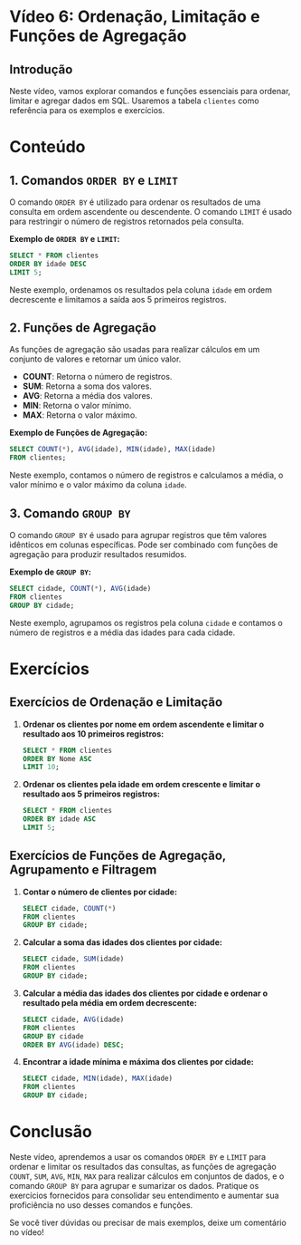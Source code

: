 # Vídeo 6: Ordenação, Limitação e Funções de Agregação

## Introdução

Neste vídeo, vamos explorar comandos e funções essenciais para ordenar, limitar e agregar dados em SQL. Usaremos a tabela `clientes` como referência para os exemplos e exercícios.

# Conteúdo

## 1. Comandos `ORDER BY` e `LIMIT`

O comando `ORDER BY` é utilizado para ordenar os resultados de uma consulta em ordem ascendente ou descendente. O comando `LIMIT` é usado para restringir o número de registros retornados pela consulta.

**Exemplo de `ORDER BY` e `LIMIT`:**

```sql
SELECT * FROM clientes
ORDER BY idade DESC
LIMIT 5;
```

Neste exemplo, ordenamos os resultados pela coluna `idade` em ordem decrescente e limitamos a saída aos 5 primeiros registros.

## 2. Funções de Agregação

As funções de agregação são usadas para realizar cálculos em um conjunto de valores e retornar um único valor.

- **COUNT**: Retorna o número de registros.
- **SUM**: Retorna a soma dos valores.
- **AVG**: Retorna a média dos valores.
- **MIN**: Retorna o valor mínimo.
- **MAX**: Retorna o valor máximo.

**Exemplo de Funções de Agregação:**

```sql
SELECT COUNT(*), AVG(idade), MIN(idade), MAX(idade)
FROM clientes;
```

Neste exemplo, contamos o número de registros e calculamos a média, o valor mínimo e o valor máximo da coluna `idade`.

## 3. Comando `GROUP BY`

O comando `GROUP BY` é usado para agrupar registros que têm valores idênticos em colunas específicas. Pode ser combinado com funções de agregação para produzir resultados resumidos.

**Exemplo de `GROUP BY`:**

```sql
SELECT cidade, COUNT(*), AVG(idade)
FROM clientes
GROUP BY cidade;
```

Neste exemplo, agrupamos os registros pela coluna `cidade` e contamos o número de registros e a média das idades para cada cidade.

# Exercícios

## Exercícios de Ordenação e Limitação

1. **Ordenar os clientes por nome em ordem ascendente e limitar o resultado aos 10 primeiros registros:**

   ```sql
   SELECT * FROM clientes
   ORDER BY Nome ASC
   LIMIT 10;
   ```

2. **Ordenar os clientes pela idade em ordem crescente e limitar o resultado aos 5 primeiros registros:**

   ```sql
   SELECT * FROM clientes
   ORDER BY idade ASC
   LIMIT 5;
   ```

## Exercícios de Funções de Agregação, Agrupamento e Filtragem

1. **Contar o número de clientes por cidade:**

   ```sql
   SELECT cidade, COUNT(*)
   FROM clientes
   GROUP BY cidade;
   ```

2. **Calcular a soma das idades dos clientes por cidade:**

   ```sql
   SELECT cidade, SUM(idade)
   FROM clientes
   GROUP BY cidade;
   ```

3. **Calcular a média das idades dos clientes por cidade e ordenar o resultado pela média em ordem decrescente:**

   ```sql
   SELECT cidade, AVG(idade)
   FROM clientes
   GROUP BY cidade
   ORDER BY AVG(idade) DESC;
   ```

4. **Encontrar a idade mínima e máxima dos clientes por cidade:**

   ```sql
   SELECT cidade, MIN(idade), MAX(idade)
   FROM clientes
   GROUP BY cidade;
   ```

# Conclusão

Neste vídeo, aprendemos a usar os comandos `ORDER BY` e `LIMIT` para ordenar e limitar os resultados das consultas, as funções de agregação `COUNT`, `SUM`, `AVG`, `MIN`, `MAX` para realizar cálculos em conjuntos de dados, e o comando `GROUP BY` para agrupar e sumarizar os dados. Pratique os exercícios fornecidos para consolidar seu entendimento e aumentar sua proficiência no uso desses comandos e funções. 

Se você tiver dúvidas ou precisar de mais exemplos, deixe um comentário no vídeo!
